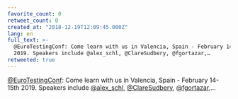 ```yaml
---
favorite_count: 0
retweet_count: 0
created_at: "2018-12-19T12:09:45.000Z"
lang: en
full_text: >-
  @EuroTestingConf: Come learn with us in Valencia, Spain - February 14-15th
  2019. Speakers include @alex_schl, @ClareSudbery, @fgortazar,…
retweeted: true
---
```


[@EuroTestingConf](https://twitter.com/EuroTestingConf): Come learn with us in
Valencia, Spain - February 14-15th 2019. Speakers include
[@alex_schl](https://twitter.com/alex_schl),
[@ClareSudbery](https://twitter.com/ClareSudbery),
[@fgortazar](https://twitter.com/fgortazar),…
